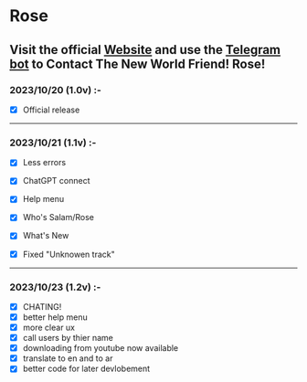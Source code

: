# Rose
Visit the official [Website](https://smx7d.github.io/Rosesite/Rosesite) and use the [Telegram bot](https://t.me/RoseAs_bot) to Contact The New World Friend! Rose!
---
### 2023/10/20 (1.0v)    :-
- [x] Official release
      
---
      
### 2023/10/21 (1.1v)    :- 
- [x] Less errors
- [x] ChatGPT connect
- [x] Help menu
- [x] Who's Salam/Rose
- [x] What's New
- [x] Fixed "Unknowen track"

      
---
### 2023/10/23 (1.2v)    :- 
- [x] CHATING!
- [x] better help menu
- [x] more clear ux
- [x]  call users by thier name
- [x]  downloading from youtube now available
- [x]  translate to en and to ar
- [x]  better code for later devlobement
